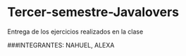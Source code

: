 # Tercer-semestre-Javalovers
Entrega de los ejercicios realizados en la clase


###INTEGRANTES:
NAHUEL, ALEXA

